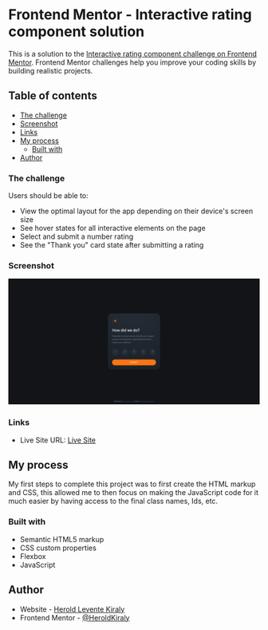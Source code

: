 # Frontend Mentor - Interactive rating component solution

This is a solution to the [Interactive rating component challenge on Frontend Mentor](https://www.frontendmentor.io/challenges/interactive-rating-component-koxpeBUmI). Frontend Mentor challenges help you improve your coding skills by building realistic projects. 

## Table of contents

- [The challenge](#the-challenge)
- [Screenshot](#screenshot)
- [Links](#links)
- [My process](#my-process)
  - [Built with](#built-with)
- [Author](#author)

### The challenge

Users should be able to:

- View the optimal layout for the app depending on their device's screen size
- See hover states for all interactive elements on the page
- Select and submit a number rating
- See the "Thank you" card state after submitting a rating

### Screenshot

![](/images/screenshot.png)

### Links

- Live Site URL: [Live Site](https://your-live-site-url.com)

## My process

My first steps to complete this project was to first create the HTML markup and CSS, this allowed me to then focus on making the JavaScript code for it much easier by having access to the final class names, Ids, etc.

### Built with

- Semantic HTML5 markup
- CSS custom properties
- Flexbox
- JavaScript

## Author

- Website - [Herold Levente Kiraly](https://heroldkiraly.github.io/)
- Frontend Mentor - [@HeroldKiraly](https://www.frontendmentor.io/profile/HeroldKiraly)